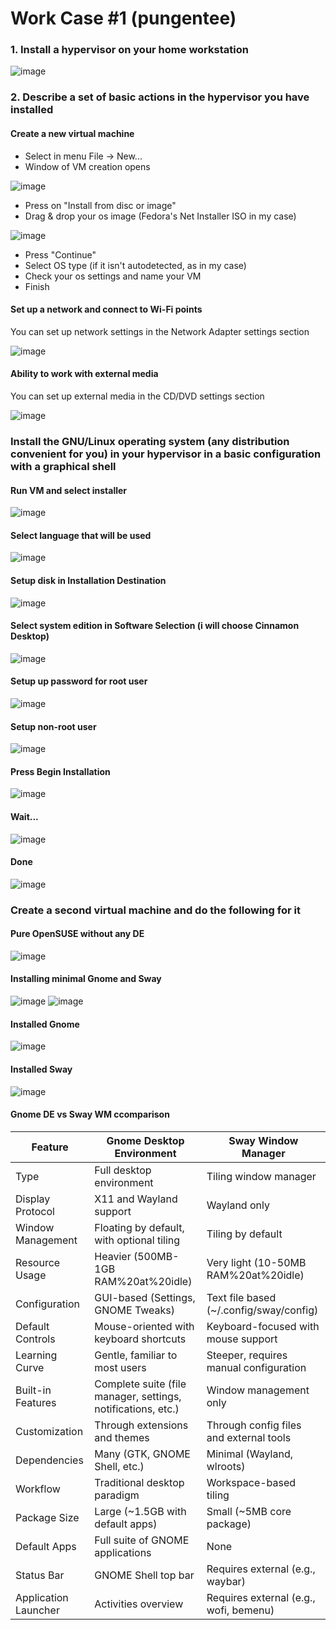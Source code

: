 # Work Case #1 (pungentee)

### 1. Install a hypervisor on your home workstation

![image](./attachments/Screenshot%202025-02-23%20at%2022.55.44.png)

### 2. Describe a set of basic actions in the hypervisor you have installed

#### Create a new virtual machine

- Select in menu File -> New...
- Window of VM creation opens

![image](./attachments/Screenshot%202025-02-23%20at%2023.00.27.png)

- Press on "Install from disc or image"
- Drag & drop your os image (Fedora's Net Installer ISO in my case)

![image](./attachments/Screenshot%202025-02-23%20at%2023.09.33.png)

- Press "Continue"
- Select OS type (if it isn't autodetected, as in my case)
- Check your os settings and name your VM
- Finish

#### Set up a network and connect to Wi-Fi points
You can set up network settings in the Network Adapter settings section

![image](./attachments/Screenshot%202025-02-23%20at%2023.33.21.png)

#### Ability to work with external media
You can set up external media in the CD/DVD settings section

![image](./attachments/Screenshot%202025-02-23%20at%2023.34.23.png)

### Install the GNU/Linux operating system (any distribution convenient for you) in your hypervisor in a basic configuration with a graphical shell

#### Run VM and select installer

![image](./attachments/Screenshot%202025-02-24%20at%2000.08.41.png)

#### Select language that will be used

![image](./attachments/Screenshot%202025-02-24%20at%2000.09.54.png)

#### Setup disk in Installation Destination

![image](./attachments/Screenshot%202025-02-24%20at%2000.10.50.png)

#### Select system edition in Software Selection (i will choose Cinnamon Desktop)

![image](./attachments/Screenshot%202025-02-24%20at%2000.12.31.png)

#### Setup up password for root user

![image](./attachments/Screenshot%202025-02-24%20at%2000.13.35.png)

#### Setup non-root user

![image](./attachments/Screenshot%202025-02-24%20at%2000.14.01.png)

#### Press Begin Installation

![image](./attachments/Screenshot%202025-02-24%20at%2000.14.28.png)

#### Wait...

![image](./attachments/Screenshot%202025-02-24%20at%2000.15.03.png)

#### Done

![image](./attachments/Screenshot%202025-02-24%20at%2001.09.24.png)

### Create a second virtual machine and do the following for it

#### Pure OpenSUSE without any DE

![image](./attachments/Screenshot%202025-02-24%20at%2001.10.23.png)

#### Installing minimal Gnome and Sway

![image](./attachments/Screenshot%202025-02-24%20at%2001.15.41.png)
![image](./attachments/Screenshot%202025-02-24%20at%2001.59.57.png)

#### Installed Gnome

![image](./attachments/Screenshot%202025-02-24%20at%2001.59.41.png)

#### Installed Sway

![image](./attachments/Screenshot%202025-02-24%20at%2002.02.52.png)


#### Gnome DE vs Sway WM ccomparison

| Feature              | Gnome Desktop Environment                                    | Sway Window Manager                     |
| -------------------- | ------------------------------------------------------------ | --------------------------------------- |
| Type                 | Full desktop environment                                     | Tiling window manager                   |
| Display Protocol     | X11 and Wayland support                                      | Wayland only                            |
| Window Management    | Floating by default, with optional tiling                    | Tiling by default                       |
| Resource Usage       | Heavier (500MB-1GB RAM%20at%20idle)                              | Very light (10-50MB RAM%20at%20idle)        |
| Configuration        | GUI-based (Settings, GNOME Tweaks)                           | Text file based (~/.config/sway/config) |
| Default Controls     | Mouse-oriented with keyboard shortcuts                       | Keyboard-focused with mouse support     |
| Learning Curve       | Gentle, familiar to most users                               | Steeper, requires manual configuration  |
| Built-in Features    | Complete suite (file manager, settings, notifications, etc.) | Window management only                  |
| Customization        | Through extensions and themes                                | Through config files and external tools |
| Dependencies         | Many (GTK, GNOME Shell, etc.)                                | Minimal (Wayland, wlroots)              |
| Workflow             | Traditional desktop paradigm                                 | Workspace-based tiling                  |
| Package Size         | Large (~1.5GB with default apps)                             | Small (~5MB core package)               |
| Default Apps         | Full suite of GNOME applications                             | None                                    |
| Status Bar           | GNOME Shell top bar                                          | Requires external (e.g., waybar)        |
| Application Launcher | Activities overview                                          | Requires external (e.g., wofi, bemenu)  |
